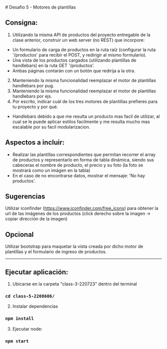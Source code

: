 # Desafio 5 - Motores de plantillas

## Consigna:

1. Utilizando la misma API de productos del proyecto entregable de la clase anterior, construir un web server (no REST) que incorpore:

- Un formulario de carga de productos en la ruta raíz (configurar la ruta '/productos' para recibir el POST, y redirigir al mismo formulario).
- Una vista de los productos cargados (utilizando plantillas de handlebars) en la ruta GET '/productos'.
- Ambas páginas contarán con un botón que redirija a la otra.

2. Manteniendo la misma funcionalidad reemplazar el motor de plantillas handlebars por pug.
3. Manteniendo la misma funcionalidad reemplazar el motor de plantillas handlebars por ejs.
4. Por escrito, indicar cuál de los tres motores de plantillas prefieres para tu proyecto y por qué.

- Handlebars debido a que me resulta un producto mas facil de utilizar, al cual se le puede aplicar estilos facilmente y me resulta mucho mas escalable por su facil modularizacion.

## Aspectos a incluir:

- Realizar las plantillas correspondientes que permitan recorrer el array de productos y representarlo en forma de tabla dinámica, siendo sus cabeceras el nombre de producto, el precio y su foto (la foto se mostrará como un imágen en la tabla)
- En el caso de no encontrarse datos, mostrar el mensaje: 'No hay productos'.

## Sugerencias

Utilizar iconfinder (https://www.iconfinder.com/free_icons) para obtener la url de las imágenes de los productos (click derecho sobre la imagen -> copiar dirección de la imagen)

## Opcional

Utilizar bootstrap para maquetar la vista creada por dicho motor de plantillas y el formulario de ingreso de productos.

---

## Ejecutar aplicación:

1. Ubicarse en la carpeta "class-3-220723" dentro del terminal

### `cd class-5-2208606/`

2. Instalar dependencias

### `npm install`

3. Ejecutar node:

### `npm start`
